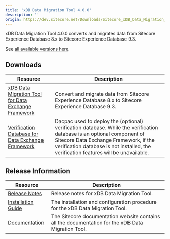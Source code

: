 ```yaml
---
title: 'xDB Data Migration Tool 4.0.0'
description: ''
origin: https://dev.sitecore.net/Downloads/Sitecore_xDB_Data_Migration_Tool/4x/xDB_Data_Migration_Tool_400.aspx
---
```


xDB Data Migration Tool 4.0.0 converts and migrates data from Sitecore Experience Database 8.x to Sitecore Experience Database 9.3.

See [all available versions here](/downloads/Sitecore_xDB_Data_Migration_Tool).

## Downloads

| Resource                                                                                                                                                                                                                                                                                | Description                                                                                                                                                                                                                                             |
| --------------------------------------------------------------------------------------------------------------------------------------------------------------------------------------------------------------------------------------------------------------------------------------- | ------------------------------------------------------------------------------------------------------------------------------------------------------------------------------------------------------------------------------------------------------- |
| [xDB Data Migration Tool for Data Exchange Framework](https://scdp.blob.core.windows.net/downloads/Sitecore%20xDB%20Data%20Migration%20Tool/4x/xDB%20Data%20Migration%20Tool%20400/Secure/xDB%20Data%20Migration%20Tool%20for%20Data%20Exchange%20Framework%204.0.0%20rev.%2001437.zip) | Convert and migrate data from Sitecore Experience Database 8.x to Sitecore Experience Database 9.3.                                                                                                                                                     |
| [Verification Database for Data Exchange Framework](https://scdp.blob.core.windows.net/downloads/Sitecore%20xDB%20Data%20Migration%20Tool/4x/xDB%20Data%20Migration%20Tool%20400/Secure/Sitecore.DataExchange.Verification.dacpac)                                                      | Dacpac used to deploy the (optional) verification database. While the verification database is an optional component of Sitecore Data Exchange Framework, if the verification database is not installed, the verification features will be unavailable. |

## Release Information

| Resource                                                                                                                                                                                                        | Description                                                                                        |
| --------------------------------------------------------------------------------------------------------------------------------------------------------------------------------------------------------------- | -------------------------------------------------------------------------------------------------- |
| [Release Notes](/downloads/Sitecore_xDB_Data_Migration_Tool/4x/xDB_Data_Migration_Tool_400/Release_Notes)                                                                                                       | Release notes for xDB Data Migration Tool.                                                         |
| [Installation Guide](https://scdp.blob.core.windows.net/downloads/Sitecore%20xDB%20Data%20Migration%20Tool/4x/xDB%20Data%20Migration%20Tool%20400/Secure/xDB_Data_Migration_Tool_4_0_Installation_Guide-en.pdf) | The installation and configuration procedure for the xDB Data Migration Tool.                      |
| [Documentation](https://doc.sitecore.com/developers/dmt/40/xdb-data-migration-tool/en/xdb-data-migration-tool.html)                                                                                             | The Sitecore documentation website contains all the documentation for the xDB Data Migration Tool. |
